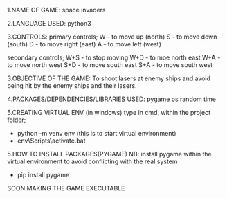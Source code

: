 1.NAME OF GAME:
space invaders

2.LANGUAGE USED:
python3

3.CONTROLS:
primary controls;
W - to move up (north)
S - to move down (south)
D - to move right (east)
A - to move left (west)

secondary controls;
W+S - to stop moving
W+D - to moe north east
W+A - to move north west
S+D - to move south east
S+A - to move south west

3.OBJECTIVE OF THE GAME:
To shoot lasers at enemy ships and avoid being hit by the enemy ships and their lasers.

4.PACKAGES/DEPENDENCIES/LIBRARIES USED:
pygame
os
random
time

5.CREATING VIRTUAL ENV (in windows)
type in cmd, within the project folder;
- python -m venv env (this is to start virtual environment)
- env\Scripts\activate.bat

5.HOW TO INSTALL PACKAGES(PYGAME)
NB: install pygame within the virtual environment to avoid conflicting with the real system

- pip install pygame

SOON MAKING THE GAME EXECUTABLE